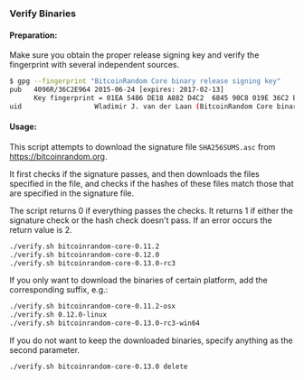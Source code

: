 ### Verify Binaries

#### Preparation:

Make sure you obtain the proper release signing key and verify the fingerprint with several independent sources.

```sh
$ gpg --fingerprint "BitcoinRandom Core binary release signing key"
pub   4096R/36C2E964 2015-06-24 [expires: 2017-02-13]
      Key fingerprint = 01EA 5486 DE18 A882 D4C2  6845 90C8 019E 36C2 E964
uid                  Wladimir J. van der Laan (BitcoinRandom Core binary release signing key) <laanwj@gmail.com>
```

#### Usage:

This script attempts to download the signature file `SHA256SUMS.asc` from https://bitcoinrandom.org.

It first checks if the signature passes, and then downloads the files specified in the file, and checks if the hashes of these files match those that are specified in the signature file.

The script returns 0 if everything passes the checks. It returns 1 if either the signature check or the hash check doesn't pass. If an error occurs the return value is 2.


```sh
./verify.sh bitcoinrandom-core-0.11.2
./verify.sh bitcoinrandom-core-0.12.0
./verify.sh bitcoinrandom-core-0.13.0-rc3
```

If you only want to download the binaries of certain platform, add the corresponding suffix, e.g.:

```sh
./verify.sh bitcoinrandom-core-0.11.2-osx
./verify.sh 0.12.0-linux
./verify.sh bitcoinrandom-core-0.13.0-rc3-win64
```

If you do not want to keep the downloaded binaries, specify anything as the second parameter.

```sh
./verify.sh bitcoinrandom-core-0.13.0 delete
```
